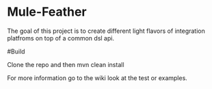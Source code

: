 Mule-Feather
====

The goal of this project is to create different light flavors of integration platfroms on top of a common dsl api.

#Build

Clone the repo and then mvn clean install

For more information go to the wiki look at the test or examples.

